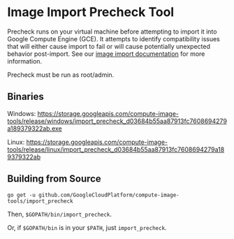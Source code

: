 # Image Import Precheck Tool
Precheck runs on your virtual machine before attempting to import it into
Google Compute Engine (GCE). It attempts to identify compatibility issues that
will either cause import to fail or will cause potentially unexpected behavior
post-import. See our [image import documentation](https://googlecloudplatform.github.io/compute-image-tools/image-import.md)
for more information.

Precheck must be run as root/admin.

## Binaries
Windows: https://storage.googleapis.com/compute-image-tools/release/windows/import_precheck_d03684b55aa87913fc7608694279a189379322ab.exe

Linux: https://storage.googleapis.com/compute-image-tools/release/linux/import_precheck_d03684b55aa87913fc7608694279a189379322ab

## Building from Source
`go get -u github.com/GoogleCloudPlatform/compute-image-tools/import_precheck`

Then, `$GOPATH/bin/import_precheck`.

Or, if `$GOPATH/bin` is in your `$PATH`, just `import_precheck`.
